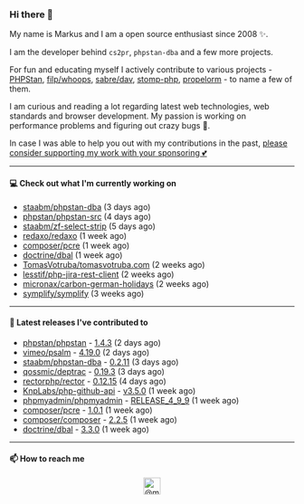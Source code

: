 ### Hi there 👋



My name is Markus and I am a open source enthusiast since 2008 ✨.

I am the developer behind `cs2pr`, `phpstan-dba` and a few more projects.

For fun and educating myself I actively contribute to various projects - [PHPStan](https://github.com/phpstan/phpstan-src), [filp/whoops](https://github.com/filp/whoops), [sabre/dav](https://github.com/sabre-io/dav), [stomp-php](https://github.com/stomp-php/stomp-php), [propelorm](https://github.com/propelorm) - to name a few of them.

I am curious and reading a lot regarding latest web technologies, web standards and browser development. My passion is working on performance problems and figuring out crazy bugs 🐜.

In case I was able to help you out with my contributions in the past, [please consider supporting my work with your sponsoring 💕](https://github.com/sponsors/staabm)


---

#### 💻 Check out what I'm currently working on

- [staabm/phpstan-dba](https://github.com/staabm/phpstan-dba) (3 days ago)
- [phpstan/phpstan-src](https://github.com/phpstan/phpstan-src) (4 days ago)
- [staabm/zf-select-strip](https://github.com/staabm/zf-select-strip) (5 days ago)
- [redaxo/redaxo](https://github.com/redaxo/redaxo) (1 week ago)
- [composer/pcre](https://github.com/composer/pcre) (1 week ago)
- [doctrine/dbal](https://github.com/doctrine/dbal) (1 week ago)
- [TomasVotruba/tomasvotruba.com](https://github.com/TomasVotruba/tomasvotruba.com) (2 weeks ago)
- [lesstif/php-jira-rest-client](https://github.com/lesstif/php-jira-rest-client) (2 weeks ago)
- [micronax/carbon-german-holidays](https://github.com/micronax/carbon-german-holidays) (2 weeks ago)
- [symplify/symplify](https://github.com/symplify/symplify) (3 weeks ago)

---

#### 🔭 Latest releases I've contributed to

- [phpstan/phpstan](https://github.com/phpstan/phpstan) - [1.4.3](https://github.com/phpstan/phpstan/releases/tag/1.4.3) (2 days ago)
- [vimeo/psalm](https://github.com/vimeo/psalm) - [4.19.0](https://github.com/vimeo/psalm/releases/tag/4.19.0) (2 days ago)
- [staabm/phpstan-dba](https://github.com/staabm/phpstan-dba) - [0.2.11](https://github.com/staabm/phpstan-dba/releases/tag/0.2.11) (3 days ago)
- [qossmic/deptrac](https://github.com/qossmic/deptrac) - [0.19.3](https://github.com/qossmic/deptrac/releases/tag/0.19.3) (3 days ago)
- [rectorphp/rector](https://github.com/rectorphp/rector) - [0.12.15](https://github.com/rectorphp/rector/releases/tag/0.12.15) (4 days ago)
- [KnpLabs/php-github-api](https://github.com/KnpLabs/php-github-api) - [v3.5.0](https://github.com/KnpLabs/php-github-api/releases/tag/v3.5.0) (1 week ago)
- [phpmyadmin/phpmyadmin](https://github.com/phpmyadmin/phpmyadmin) - [RELEASE_4_9_9](https://github.com/phpmyadmin/phpmyadmin/releases/tag/RELEASE_4_9_9) (1 week ago)
- [composer/pcre](https://github.com/composer/pcre) - [1.0.1](https://github.com/composer/pcre/releases/tag/1.0.1) (1 week ago)
- [composer/composer](https://github.com/composer/composer) - [2.2.5](https://github.com/composer/composer/releases/tag/2.2.5) (1 week ago)
- [doctrine/dbal](https://github.com/doctrine/dbal) - [3.3.0](https://github.com/doctrine/dbal/releases/tag/3.3.0) (1 week ago)

---

#### 📫 How to reach me

<p align="center">
<a href="https://twitter.com/@markusstaab" target="blank"><img align="center" src="https://cdn.jsdelivr.net/npm/simple-icons@3.0.1/icons/twitter.svg" alt="@markusstaab" height="30" width="30" /></a>
</p>
